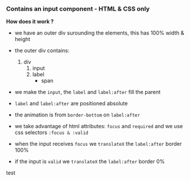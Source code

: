 ### Contains an input component - HTML & CSS only

**How does it work ?**

- we have an outer div surounding the elements, this has 100% width & height
- the outer div contains:

  1. div
      1. input
      2. label
            - span

- we make the `input`, the `label` and `label:after` fill the parent
- `label` and `label:after` are positioned absolute

- the animation is from `border-bottom` on  `label:after`
- we take advantage of html attributes: `focus` and `required` and we use css selectors `:focus & :valid`
- when the input receives `focus` we `translateX` the `label:after` border 100%
- if the input is `valid` we `translateX` the `label:after` border 0%


test